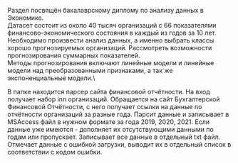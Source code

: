 Раздел посвящён бакалаврскому диплому по анализу данных в Экономике. \
Датасет состоит из около 40 тысяч организаций с 66 показателями финансово-экономического состояния в каждый из годов за 10 лет.\
Необходимо произвести анализ данных, а именно выбрать классы хорошо прогнозируемых организаций. Рассмотреть возможности прогнозирования суммарных показателей. \
Методы прогнозирования включают линейные модели и линейные модели над преобразованными признаками, а так же экспоненциальные модели.\

В папке находится парсер сайта финансовой отчётности.
На вход получает набор inn организаций. Обращается на сайт Бухгалтерской Финансовой Отчётности, с него получает ссылки на данные по отчётности организаций за разные года. Парсит данные и записывает в MSAccess файл в нужном формате за года 2019, 2020, 2021. Если данные уже имеются - дополняет их отсутствующими данными по годам или пропускает. Записывает все данные в отдельный txt файл. Отмечает данные с ошибкой загрузки, выводит их в отдельный список в соответствии с кодом ошибки.
